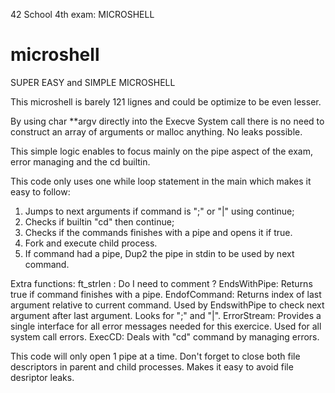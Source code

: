 42 School 4th exam: MICROSHELL

# microshell

SUPER EASY and SIMPLE MICROSHELL

This microshell is barely 121 lignes and could be optimize to be even lesser.

By using char **argv directly into the Execve System call there is no need to construct an array of arguments or malloc anything. No leaks possible.

This simple logic enables to focus mainly on the pipe aspect of the exam, error managing and the cd builtin. 

This code only uses one while loop statement in the main which makes it easy to follow:
1. Jumps to next arguments if command is ";" or "|" using continue;
2. Checks if builtin "cd" then continue;
3. Checks if the commands finishes with a pipe and opens it if true.
4. Fork and execute child process.
5. If command had a pipe, Dup2 the pipe in stdin to be used by next command.

Extra functions:
ft_strlen : Do I need to comment ?
EndsWithPipe: Returns true if command finishes with a pipe.
EndofCommand: Returns index of last argument relative to current command. Used by EndswithPipe to check next argument after last argument. Looks for ";" and  "|".
ErrorStream: Provides a single interface for all error messages needed for this exercice. Used for all system call errors.
ExecCD: Deals with "cd" command by managing errors. 

This code will only open 1 pipe at a time. Don't forget to close both file descriptors in parent and child processes. Makes it easy to avoid file desriptor leaks. 
